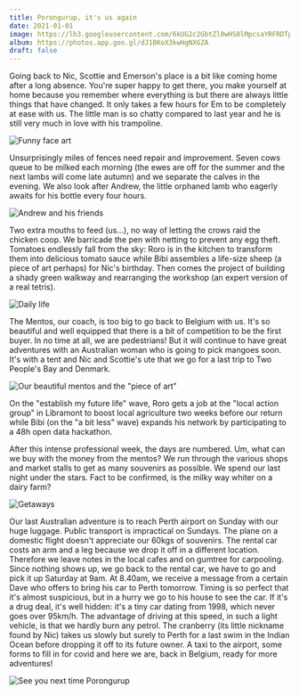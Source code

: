 ```yaml
---
title: Porongurup, it's us again
date: 2021-01-01
image: https://lh3.googleusercontent.com/6kUG2c2GbtZl0wHS0lMpcsaYRFRDTpSAp2yUp3daHPceZOzK1PJFDuMML00dTC1P2u-QZ1Byt3B4zlkN53sLuGzpaWgBYJAMagwkrzygH_yuwaBMUNUeJiJovkICZ5gz_I1mVXMtiIY
album: https://photos.app.goo.gl/dJ1BKoX3kwHgNXGZA
draft: false
---
```


Going back to Nic, Scottie and Emerson's place is a bit like coming home after a long absence. You're super happy to get there, you make yourself at home because you remember where everything is but there are always little things that have changed. It only takes a few hours for Em to be completely at ease with us. The little man is so chatty compared to last year and he is still very much in love with his trampoline.

![Funny face art](https://lh3.googleusercontent.com/IwD60CA4bSBbUTB4RnVVFxEJXSS-XZxXXdw4suDCSvFEiy3e1czUVMqWc4BJqv-c9IP8aln2c-R2nYFYkPVhXhYExppOxoLI4_gjfHxWPYeWD5znAdzoAGhjsSoNf3QH3noCbzGHPa4)

Unsurprisingly miles of fences need repair and improvement. Seven cows queue to be milked each morning (the ewes are off for the summer and the next lambs will come late autumn) and we separate the calves in the evening. We also look after Andrew, the little orphaned lamb who eagerly awaits for his bottle every four hours.

![Andrew and his friends](https://lh3.googleusercontent.com/JgHtO-rgXdDpUIyJji8--YEjKthqNPGmtPnlBsiSgEFvFvv79w2Ze-8oSr3v2Tcg3pcieBDvTH7-8wq15zVh1bRcepchFqNufJugpaemQEmyCD01WpTVGZtOxIp5nOT7JrKtWTNZc-4)

Two extra mouths to feed (us...), no way of letting the crows raid the chicken coop. We barricade the pen with netting to prevent any egg theft. Tomatoes endlessly fall from the sky: Roro is in the kitchen to transform them into delicious tomato sauce while Bibi assembles a life-size sheep (a piece of art perhaps) for Nic's birthday. Then comes the project of building a shady green walkway and rearranging the workshop (an expert version of a real tetris).

![Daily life](https://lh3.googleusercontent.com/kiXEb35EfGqkvg765U7jQjqE9qRE25gRW9OlIxZNdPJi9Bf-NfJdWz1TGYLxmXHXrf02LoPf-emOK_PL0LK9_ghYntn4PywHACmXn8n8AbrTaFq6DNCZhWkq5dD65fN-PPZY2upsY8M)

The Mentos, our coach, is too big to go back to Belgium with us. It's so beautiful and well equipped that there is a bit of competition to be the first buyer. In no time at all, we are pedestrians! But it will continue to have great adventures with an Australian woman who is going to pick mangoes soon. It's with a tent and Nic and Scottie's ute that we go for a last trip to Two People's Bay and Denmark.

![Our beautiful mentos and the "piece of art"](https://lh3.googleusercontent.com/zOmNpSpThLIrXGl5D1WOmrL-R3k-zdMPgh4pFI4_aS5Tq3s2OO9BFYnPwlMpCYFR9jvymoHkwQ8Sp6mvn771hXp7BE2p9r2i2Ap5PkQU4RW0iJby1seXdjf-BqvFGHtPUp_k5kvTXFQ)

On the "establish my future life" wave, Roro gets a job at the "local action group" in Libramont to boost local agriculture two weeks before our return while Bibi (on the "a bit less" wave) expands his network by participating to a 48h open data hackathon.

After this intense professional week, the days are numbered. Um, what can we buy with the money from the mentos? We run through the various shops and market stalls to get as many souvenirs as possible. We spend our last night under the stars. Fact to be confirmed, is the milky way whiter on a dairy farm?

![Getaways](https://lh3.googleusercontent.com/VqSCe4JObt7hZ7iX5Ped5U13gTl80h-2FDmM6aRHj7u8Y32CMoKcr1AVK9HmMpMJqgGZ6-q_DnxeD4ymIfDIhSi_8V5mCL8sU15h2ARO5onOSmgrb7evSyAJHJ8flS4c_mgphEEaM5w)

Our last Australian adventure is to reach Perth airport on Sunday with our huge luggage. Public transport is impractical on Sundays. The plane on a domestic flight doesn't appreciate our 60kgs of souvenirs. The rental car costs an arm and a leg because we drop it off in a different location. Therefore we leave notes in the local cafes and on gumtree for carpooling. Since nothing shows up, we go back to the rental car, we have to go and pick it up Saturday at 9am. At 8.40am, we receive a message from a certain Dave who offers to bring his car to Perth tomorrow. Timing is so perfect that it's almost suspicious, but in a hurry we go to his house to see the car. If it's a drug deal, it's well hidden: it's a tiny car dating from 1998, which never goes over 95km/h. The advantage of driving at this speed, in such a light vehicle, is that we hardly burn any petrol. The cranberry (its little nickname found by Nic) takes us slowly but surely to Perth for a last swim in the Indian Ocean before dropping it off to its future owner. A taxi to the airport, some forms to fill in for covid and here we are, back in Belgium, ready for more adventures!

![See you next time Porongurup](https://lh3.googleusercontent.com/74UGbBIopQF_CAOuDl-ODVjN0dp96CND2wP58y5t6xyzrB1kxmHSfMQYtIZ5hlg3Ia9P1EF-I1YEi04AST_Ane7YkVPISuTatj4H-dxwmYm2lMh7-WzkKepMYxM0yk30_DZo9EUhJqU)
